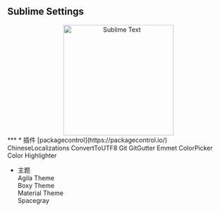 ## Sublime Settings  
<div align=center>
<img src="https://upload.wikimedia.org/wikipedia/en/4/4c/Sublime_Text_Logo.png" width="250" height="250" alt="Sublime Text"/>
</div>
***
* 插件  
[packagecontrol](https://packagecontrol.io/)  
ChineseLocalizations  
ConvertToUTF8  
Git  
GitGutter  
Emmet  
ColorPicker  
Color Highlighter  

* 主题  
Agila Theme  
Boxy Theme  
Material Theme  
Spacegray  
